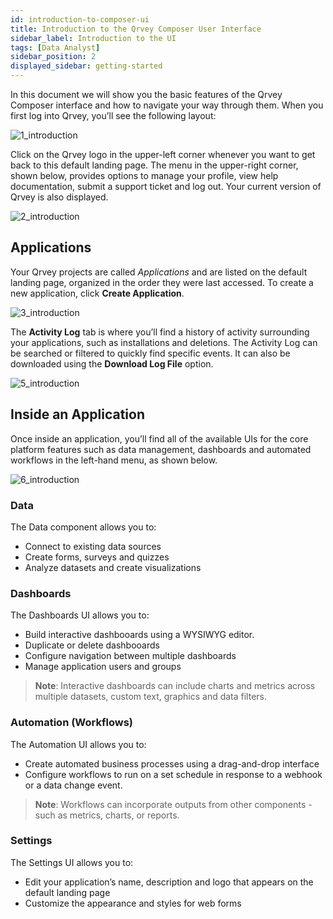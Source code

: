 ```yaml
---
id: introduction-to-composer-ui
title: Introduction to the Qrvey Composer User Interface
sidebar_label: Introduction to the UI
tags: [Data Analyst]
sidebar_position: 2
displayed_sidebar: getting-started
---
```


In this document we will show you the basic features of the Qrvey Composer interface and how to navigate your way through them.  When you first log into Qrvey, you’ll see the following layout: 

![1_introduction](https://s3.amazonaws.com/cdn.qrvey.com/documentation_assets/ui-docs/basics/3.3_introduction/introduction.1_8.0.png#thumbnail)

Click on the Qrvey logo in the upper-left corner whenever you want to get back to this default landing page. The menu in the upper-right corner, shown below, provides options to manage your profile, view help documentation, submit a support ticket and log out. Your current version of Qrvey is also displayed.

![2_introduction](https://s3.amazonaws.com/cdn.qrvey.com/documentation_assets/ui-docs/basics/3.3_introduction/profile.png#thumbnail-40) 

## Applications
Your Qrvey projects are called *Applications* and are listed on the default landing page, organized in the order they were last accessed. To create a new application, click **Create Application**.

![3_introduction](https://s3.amazonaws.com/cdn.qrvey.com/documentation_assets/ui-docs/basics/3.3_introduction/3_introduction.png#thumbnail-20)

The **Activity Log** tab is where you’ll find a history of activity surrounding your applications, such as installations and deletions. The Activity Log can be searched or filtered to quickly find specific events. It can also be downloaded using the **Download Log File** option.

![5_introduction](https://s3.amazonaws.com/cdn.qrvey.com/documentation_assets/ui-docs/basics/3.3_introduction/introduction.2_8.0.png#thumbnail)

## Inside an Application
Once inside an application, you’ll find all of the available UIs for the core platform features such as data management, dashboards and automated workflows in the left-hand menu, as shown below.

![6_introduction](https://s3.amazonaws.com/cdn.qrvey.com/documentation_assets/ui-docs/basics/3.3_introduction/introduction.3_8.0.png#thumbnail-30)

### Data

The Data component allows you to:

* Connect to existing data sources
* Create forms, surveys and quizzes
* Analyze datasets and create visualizations


### Dashboards

The Dashboards UI allows you to:

* Build interactive dashbooards using a WYSIWYG editor.
* Duplicate or delete dashbooards
* Configure navigation between multiple dashboards
* Manage application users and groups

>**Note**: Interactive dashboards can include charts and metrics across multiple datasets, custom text, graphics and data filters.


### Automation (Workflows)
The Automation UI allows you to:
* Create automated business processes using a drag-and-drop interface
* Configure workflows to run on a set schedule in response to a webhook or a data change event.


>**Note**: Workflows can incorporate outputs from other components - such as metrics, charts, or reports.

### Settings

The Settings UI allows you to:
* Edit your application’s name, description and logo that appears on the default landing page
* Customize the appearance and styles for web forms

